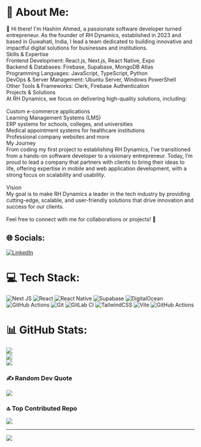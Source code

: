 # 💫 About Me:
👋 Hi there! I'm Hashim Ahmed, a passionate software developer turned entrepreneur. As the founder of RH Dynamics, established in 2023 and based in Guwahati, India, I lead a team dedicated to building innovative and impactful digital solutions for businesses and institutions.<br>Skills & Expertise<br>Frontend Development: React.js, Next.js, React Native, Expo<br>Backend & Databases: Firebase, Supabase, MongoDB Atlas<br>Programming Languages: JavaScript, TypeScript, Python<br>DevOps & Server Management: Ubuntu Server, Windows PowerShell<br>Other Tools & Frameworks: Clerk, Firebase Authentication<br>Projects & Solutions<br>At RH Dynamics, we focus on delivering high-quality solutions, including:<br><br>Custom e-commerce applications<br>Learning Management Systems (LMS)<br>ERP systems for schools, colleges, and universities<br>Medical appointment systems for healthcare institutions<br>Professional company websites and more<br>My Journey<br>From coding my first project to establishing RH Dynamics, I’ve transitioned from a hands-on software developer to a visionary entrepreneur. Today, I’m proud to lead a company that partners with clients to bring their ideas to life, offering expertise in mobile and web application development, with a strong focus on scalability and usability.<br><br>Vision<br>My goal is to make RH Dynamics a leader in the tech industry by providing cutting-edge, scalable, and user-friendly solutions that drive innovation and success for our clients.<br><br>Feel free to connect with me for collaborations or projects! 🚀


## 🌐 Socials:
[![LinkedIn](https://img.shields.io/badge/LinkedIn-%230077B5.svg?logo=linkedin&logoColor=white)](https://linkedin.com/in/https://www.linkedin.com/in/hashim-ahmed-81861b210/) 

# 💻 Tech Stack:
![Next JS](https://img.shields.io/badge/Next-black?style=for-the-badge&logo=next.js&logoColor=white) ![React](https://img.shields.io/badge/react-%2320232a.svg?style=for-the-badge&logo=react&logoColor=%2361DAFB) ![React Native](https://img.shields.io/badge/react_native-%2320232a.svg?style=for-the-badge&logo=react&logoColor=%2361DAFB) ![Supabase](https://img.shields.io/badge/Supabase-3ECF8E?style=for-the-badge&logo=supabase&logoColor=white) ![DigitalOcean](https://img.shields.io/badge/DigitalOcean-%230167ff.svg?style=for-the-badge&logo=digitalOcean&logoColor=white) ![GitHub Actions](https://img.shields.io/badge/github%20actions-%232671E5.svg?style=for-the-badge&logo=githubactions&logoColor=white) ![Git](https://img.shields.io/badge/git-%23F05033.svg?style=for-the-badge&logo=git&logoColor=white) ![GitLab CI](https://img.shields.io/badge/gitlab%20CI-%23181717.svg?style=for-the-badge&logo=gitlab&logoColor=white) ![TailwindCSS](https://img.shields.io/badge/tailwindcss-%2338B2AC.svg?style=for-the-badge&logo=tailwind-css&logoColor=white) ![Vite](https://img.shields.io/badge/vite-%23646CFF.svg?style=for-the-badge&logo=vite&logoColor=white) ![GitHub Actions](https://img.shields.io/badge/github%20actions-%232671E5.svg?style=for-the-badge&logo=githubactions&logoColor=white)
# 📊 GitHub Stats:
![](https://github-readme-stats.vercel.app/api?username=CodexHashim&theme=dark&hide_border=false&include_all_commits=true&count_private=true)<br/>
![](https://github-readme-streak-stats.herokuapp.com/?user=CodexHashim&theme=dark&hide_border=false)<br/>
![](https://github-readme-stats.vercel.app/api/top-langs/?username=CodexHashim&theme=dark&hide_border=false&include_all_commits=true&count_private=true&layout=compact)

### ✍️ Random Dev Quote
![](https://quotes-github-readme.vercel.app/api?type=horizontal&theme=radical)

### 🔝 Top Contributed Repo
![](https://github-contributor-stats.vercel.app/api?username=CodexHashim&limit=5&theme=dark&combine_all_yearly_contributions=true)

---
[![](https://visitcount.itsvg.in/api?id=CodexHashim&icon=0&color=0)](https://visitcount.itsvg.in)

<!-- Proudly created with GPRM ( https://gprm.itsvg.in ) -->

